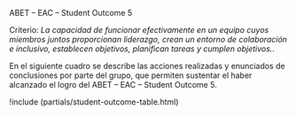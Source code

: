 ABET – EAC – Student Outcome 5

Criterio: _La capacidad de funcionar efectivamente en un equipo cuyos miembros
juntos proporcionan liderazgo, crean un entorno de colaboración e inclusivo,
establecen objetivos, planifican tareas y cumplen objetivos._.

En el siguiente cuadro se describe las acciones realizadas y enunciados de conclusiones por parte del grupo, que permiten sustentar el haber alcanzado el logro del ABET – EAC – Student Outcome 5.

!include (partials/student-outcome-table.html)

